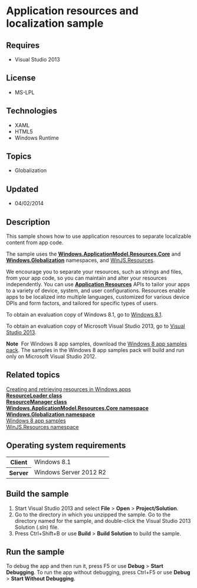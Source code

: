 # Application resources and localization sample
## Requires
- Visual Studio 2013
## License
- MS-LPL
## Technologies
- XAML
- HTML5
- Windows Runtime
## Topics
- Globalization
## Updated
- 04/02/2014
## Description

<div id="mainSection">
<p>This sample shows how to use application resources to separate localizable content from app code.
</p>
<p>The sample uses the <a href="http://msdn.microsoft.com/library/windows/apps/br225039">
<b>Windows.ApplicationModel.Resources.Core</b></a> and <a href="http://msdn.microsoft.com/library/windows/apps/br206813">
<b>Windows.Globalization</b></a> namespaces, and <a href="http://msdn.microsoft.com/library/windows/apps/br229779">
WinJS.Resources</a>.</p>
<p>We encourage you to separate your resources, such as strings and files, from your app code, so you can maintain and alter your resources independently. You can use
<a href="http://msdn.microsoft.com/library/windows/apps/br225039"><b>Application Resources</b></a> APIs to tailor your apps to a variety of device, system, and user configurations. Resources enable apps to be localized into multiple languages, customized for
 various device DPIs and form factors, and tailored for specific types of users.</p>
<p>To obtain an evaluation copy of Windows&nbsp;8.1, go to <a href="http://go.microsoft.com/fwlink/p/?linkid=301696">
Windows&nbsp;8.1</a>.</p>
<p>To obtain an evaluation copy of Microsoft Visual Studio&nbsp;2013, go to <a href="http://go.microsoft.com/fwlink/p/?linkid=301697">
Visual Studio&nbsp;2013</a>.</p>
<p></p>
<p class="note"><b>Note</b>&nbsp;&nbsp;For Windows&nbsp;8 app samples, download the <a href="http://go.microsoft.com/fwlink/p/?LinkId=301698">
Windows&nbsp;8 app samples pack</a>. The samples in the Windows&nbsp;8 app samples pack will build and run only on Microsoft Visual Studio&nbsp;2012.</p>
<p></p>
<h2><a id="related_topics"></a>Related topics</h2>
<dl><dt><a href="http://go.microsoft.com/fwlink/p/?linkid=251463">Creating and retrieving resources in Windows apps</a>
</dt><dt><a href="http://msdn.microsoft.com/library/windows/apps/br206014"><b>ResourceLoader class</b></a>
</dt><dt><a href="http://msdn.microsoft.com/library/windows/apps/br206078"><b>ResourceManager class</b></a>
</dt><dt><a href="http://msdn.microsoft.com/library/windows/apps/br225039"><b>Windows.ApplicationModel.Resources.Core namespace</b></a>
</dt><dt><a href="http://msdn.microsoft.com/library/windows/apps/br206813"><b>Windows.Globalization namespace</b></a>
</dt><dt><a href="http://go.microsoft.com/fwlink/p/?LinkID=227694">Windows 8 app samples</a>
</dt><dt><a href="http://msdn.microsoft.com/library/windows/apps/br229779">WinJS.Resources namespace</a>
</dt></dl>
<h2>Operating system requirements</h2>
<table>
<tbody>
<tr>
<th>Client</th>
<td><dt>Windows&nbsp;8.1 </dt></td>
</tr>
<tr>
<th>Server</th>
<td><dt>Windows Server&nbsp;2012&nbsp;R2 </dt></td>
</tr>
</tbody>
</table>
<h2>Build the sample</h2>
<p></p>
<ol>
<li>Start Visual Studio&nbsp;2013 and select <b>File</b> &gt; <b>Open</b> &gt; <b>Project/Solution</b>.
</li><li>Go to the directory in which you unzipped the sample. Go to the directory named for the sample, and double-click the Visual Studio&nbsp;2013 Solution (.sln) file.
</li><li>Press Ctrl&#43;Shift&#43;B or use <b>Build</b> &gt; <b>Build Solution</b> to build the sample.
</li></ol>
<p></p>
<h2>Run the sample</h2>
<p>To debug the app and then run it, press F5 or use <b>Debug</b> &gt; <b>Start Debugging</b>. To run the app without debugging, press Ctrl&#43;F5 or use
<b>Debug</b> &gt; <b>Start Without Debugging</b>.</p>
</div>
